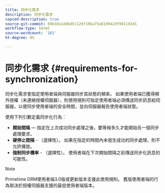 ```yaml
---
title: 同步化需求
description: 同步化需求
copied-description: true
source-git-commit: 89bdda1d4bd5c126f19ba75a819942df901183d1
workflow-type: tm+mt
source-wordcount: '161'
ht-degree: 0%

---
```



# 同步化需求 {#requirements-for-synchronization}

同步化需求會指定使用者端與伺服器同步其狀態的頻率。 如果使用者端已獲得頻外授權（未連絡授權伺服器），則使用規則可指定使用者端必須傳送同步訊息給伺服器，以便同步使用者端的安全時間，並向伺服器報告使用者端狀態。

使用下列引數定義同步化行為：

* **開始間隔**  — 指定在上次成功同步處理之後，要等候多久才能開始另一個同步處理要求。
* **硬停止間隔** - （選擇性）。 如果在指定的時間內未發生成功的同步處理，則不允許播放。
* **強制同步機率** - （選擇性）。 使用者端在下次開始間隔之前傳送同步化訊息的可能性。

>[!NOTE]
>
>Primetime DRM使用者端3.0版或更新版本支援此使用規則。 舊版使用者端的行為取決於授權伺服器支援的最低使用者端版本。

